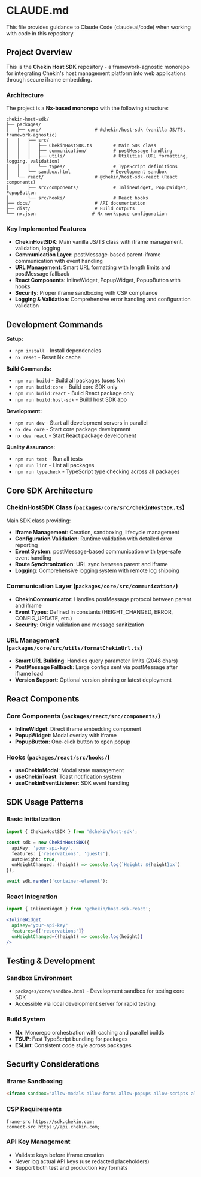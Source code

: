 # CLAUDE.md

This file provides guidance to Claude Code (claude.ai/code) when working with code in this repository.

## Project Overview

This is the **Chekin Host SDK** repository - a framework-agnostic monorepo for integrating Chekin's host management platform into web applications through secure iframe embedding.

### Architecture
The project is a **Nx-based monorepo** with the following structure:

```
chekin-host-sdk/
├── packages/
│   ├── core/                    # @chekin/host-sdk (vanilla JS/TS, framework-agnostic)
│   │   ├── src/
│   │   │   ├── ChekinHostSDK.ts        # Main SDK class
│   │   │   ├── communication/          # postMessage handling
│   │   │   ├── utils/                  # Utilities (URL formatting, logging, validation)
│   │   │   └── types/                  # TypeScript definitions
│   │   └── sandbox.html               # Development sandbox
│   └── react/                   # @chekin/host-sdk-react (React components)
│       ├── src/components/             # InlineWidget, PopupWidget, PopupButton
│       └── src/hooks/                  # React hooks
├── docs/                        # API documentation
├── dist/                        # Build outputs
└── nx.json                     # Nx workspace configuration
```

### Key Implemented Features
- **ChekinHostSDK**: Main vanilla JS/TS class with iframe management, validation, logging
- **Communication Layer**: postMessage-based parent-iframe communication with event handling
- **URL Management**: Smart URL formatting with length limits and postMessage fallback
- **React Components**: InlineWidget, PopupWidget, PopupButton with hooks
- **Security**: Proper iframe sandboxing with CSP compliance
- **Logging & Validation**: Comprehensive error handling and configuration validation

## Development Commands

**Setup:**
- `npm install` - Install dependencies
- `nx reset` - Reset Nx cache

**Build Commands:**
- `npm run build` - Build all packages (uses Nx)
- `npm run build:core` - Build core SDK only  
- `npm run build:react` - Build React package only
- `npm run build:host-sdk` - Build host SDK app

**Development:**
- `npm run dev` - Start all development servers in parallel
- `nx dev core` - Start core package development
- `nx dev react` - Start React package development

**Quality Assurance:**
- `npm run test` - Run all tests
- `npm run lint` - Lint all packages
- `npm run typecheck` - TypeScript type checking across all packages

## Core SDK Architecture

### ChekinHostSDK Class (`packages/core/src/ChekinHostSDK.ts`)
Main SDK class providing:
- **Iframe Management**: Creation, sandboxing, lifecycle management
- **Configuration Validation**: Runtime validation with detailed error reporting  
- **Event System**: postMessage-based communication with type-safe event handling
- **Route Synchronization**: URL sync between parent and iframe
- **Logging**: Comprehensive logging system with remote log shipping

### Communication Layer (`packages/core/src/communication/`)
- **ChekinCommunicator**: Handles postMessage protocol between parent and iframe
- **Event Types**: Defined in constants (HEIGHT_CHANGED, ERROR, CONFIG_UPDATE, etc.)
- **Security**: Origin validation and message sanitization

### URL Management (`packages/core/src/utils/formatChekinUrl.ts`)
- **Smart URL Building**: Handles query parameter limits (2048 chars)
- **PostMessage Fallback**: Large configs sent via postMessage after iframe load
- **Version Support**: Optional version pinning or latest deployment

## React Components

### Core Components (`packages/react/src/components/`)
- **InlineWidget**: Direct iframe embedding component
- **PopupWidget**: Modal overlay with iframe
- **PopupButton**: One-click button to open popup

### Hooks (`packages/react/src/hooks/`)
- **useChekinModal**: Modal state management
- **useChekinToast**: Toast notification system
- **useChekinEventListener**: SDK event handling

## SDK Usage Patterns

### Basic Initialization
```typescript
import { ChekinHostSDK } from '@chekin/host-sdk';

const sdk = new ChekinHostSDK({
  apiKey: 'your-api-key',
  features: ['reservations', 'guests'],
  autoHeight: true,
  onHeightChanged: (height) => console.log(`Height: ${height}px`)
});

await sdk.render('container-element');
```

### React Integration
```jsx
import { InlineWidget } from '@chekin/host-sdk-react';

<InlineWidget
  apiKey="your-api-key"
  features={['reservations']}
  onHeightChanged={(height) => console.log(height)}
/>
```

## Testing & Development

### Sandbox Environment
- `packages/core/sandbox.html` - Development sandbox for testing core SDK
- Accessible via local development server for rapid testing

### Build System
- **Nx**: Monorepo orchestration with caching and parallel builds
- **TSUP**: Fast TypeScript bundling for packages
- **ESLint**: Consistent code style across packages

## Security Considerations

### Iframe Sandboxing
```html
<iframe sandbox="allow-modals allow-forms allow-popups allow-scripts allow-same-origin">
```

### CSP Requirements
```
frame-src https://sdk.chekin.com;
connect-src https://api.chekin.com;
```

### API Key Management
- Validate keys before iframe creation
- Never log actual API keys (use redacted placeholders)
- Support both test and production key formats